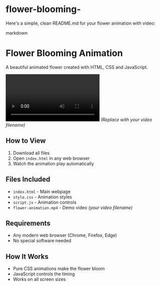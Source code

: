 # flower-blooming-
Here's a simple, clean README.md for your flower animation with video:

markdown
# Flower Blooming Animation

A beautiful animated flower created with HTML, CSS and JavaScript.

![Flower Animation Preview](https://github.com/user-attachments/assets/34df2ba6-7300-4b74-abb3-097422eb41bd.mp4) *(Replace with your video filename)*

## How to View
1. Download all files
2. Open `index.html` in any web browser
3. Watch the animation play automatically

## Files Included
- `index.html` - Main webpage
- `style.css` - Animation styles
- `script.js` - Animation controls
- `flower-animation.mp4` - Demo video *(your video filename)*

## Requirements
- Any modern web browser (Chrome, Firefox, Edge)
- No special software needed

## How It Works
- Pure CSS animations make the flower bloom
- JavaScript controls the timing
- Works on all screen sizes
